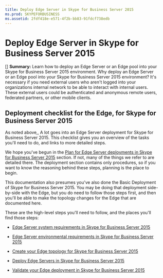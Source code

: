 ```yaml
---
title: Deploy Edge Server in Skype for Business Server 2015
ms.prod: SKYPEFORBUSINESS
ms.assetid: 2fdf418e-e571-4f2b-bb83-91fdcf738edb
---
```



# Deploy Edge Server in Skype for Business Server 2015
[] **Summary:** Learn how to deploy an Edge Server or an Edge pool into your Skype for Business Server 2015 environment.
Why deploy an Edge Server or an Edge pool into your Skype for Business Server 2015 environment? It's necessary if you need external users who aren't logged into your organizations internal network to be able to interact with internal users. These external users could be authenticated and anonymous remote users, federated partners, or other mobile clients.
  
    
    


## Deployment checklist for the Edge, for Skype for Business Server 2015

As noted above,, A lot goes into an Edge Server deployment for Skype for Business Server 2015. This checklist gives you an overview of the tasks you'll need to do, and links to more detailed steps.
  
    
    
We hope you've begun in the  [Plan for Edge Server deployments in Skype for Business Server 2015](plan-for-edge-server-deployments-in-skype-for-business-server-2015.md) section. If not, many of the things we refer to are detailed there. The deployment section contains only procedures, so if you want to know the reasoning behind these steps, planning is the place to begin.
  
    
    
This documentation also presumes you've also done the Basic Deployment of Skype for Business Server 2015. You may be doing that deployment side-by-side with the Edge, but you do need to follow those steps first, and then you'll be able to make the topology changes for the Edge that are documented here.
  
    
    
These are the high-level steps you'll need to follow, and the places you'll find those steps:
  
    
    

-  [Edge Server system requirements in Skype for Business Server 2015](edge-server-system-requirements-in-skype-for-business-server-2015.md)
    
  
-  [Edge Server environmental requirements in Skype for Business Server 2015](edge-server-environmental-requirements-in-skype-for-business-server-2015.md)
    
  
-  [Create your Edge topology for Skype for Business Server 2015](create-your-edge-topology-for-skype-for-business-server-2015.md)
    
  
-  [Deploy Edge Servers in Skype for Business Server 2015](deploy-edge-servers-in-skype-for-business-server-2015.md)
    
  
-  [Validate your Edge deployment in Skype for Business Server 2015](validate-your-edge-deployment-in-skype-for-business-server-2015.md)
    
  

